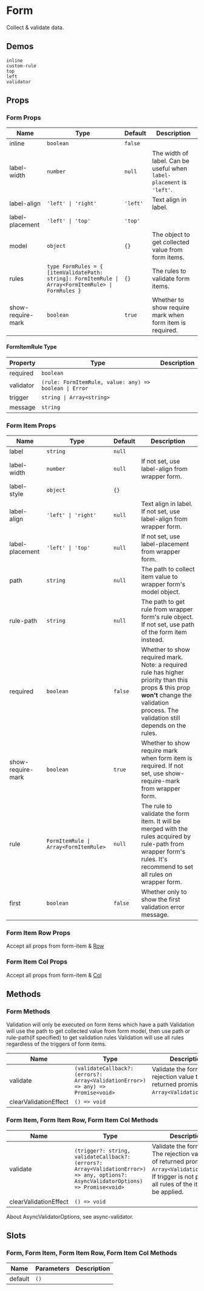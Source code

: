 # Form
<!--single-column-->
Collect & validate data.
## Demos
```demo
inline
custom-rule
top
left
validator
```
## Props
### Form Props
|Name|Type|Default|Description|
|-|-|-|-|
|inline|`boolean`|`false`||
|label-width|`number`|`null`|The width of label. Can be useful when `label-placement` is `'left'`.|
|label-align|`'left' \| 'right'`|`'left'`|Text align in label.|
|label-placement|`'left' \| 'top'`|`'top'`||
|model|`object`|`{}`|The object to get collected value from form items.|
|rules|`type FormRules = { [itemValidatePath: string]: FormItemRule \| Array<FormItemRule> \| FormRules }`|`{}`|The rules to validate form items.|
|show-require-mark|`boolean`|`true`|Whether to show require mark when form item is required.|

#### FormItemRule Type
|Property|Type|Description|
|-|-|-|
|required|`boolean`||
|validator|`(rule: FormItemRule, value: any) => boolean \| Error`||
|trigger|`string \| Array<string>`||
|message|`string`||


### Form Item Props
|Name|Type|Default|Description|
|-|-|-|-|
|label|`string`|`null`||
|label-width|`number`|`null`|If not set, use label-align from wrapper form.|
|label-style|`object`|`{}`||
|label-align|`'left' \| 'right'`|`null`|Text align in label. If not set, use label-align from wrapper form.|
|label-placement|`'left' \| 'top'`|`null`|If not set, use label-placement from wrapper form.|
|path|`string`|`null`|The path to collect item value to wrapper form's model object.|
|rule-path|`string`|`null`|The path to get rule from wrapper form's rule object. If not set, use path of the form item instead.|
|required|`boolean`|`false`|Whether to show required mark. Note: a required rule has higher priority than this props & this prop **won't** change the validation process. The validation still depends on the rules.|
|show-require-mark|`boolean`|`true`|Whether to show require mark when form item is required. If not set, use show-require-mark from wrapper form.|
|rule|`FormItemRule \| Array<FormItemRule>`|`null`|The rule to validate the form item. It will be merged with the rules acquired by rule-path from wrapper form's rules. It's recommend to set all rules on wrapper form.|
|first|`boolean`|`false`|Whether only to show the first validation error message.|

### Form Item Row Props
Accept all props from form-item & [Row](n-row#Row-Props)
### Form Item Col Props
Accept all props from form-item & [Col](n-row#Col-Props)

## Methods
### Form Methods
<n-alert type="warning" title="Caveat on Validate Method" style="margin-bottom: 16px;">
  <n-ol align-text>
    <n-li>Validation will only be executed on form items which have a <n-text code>path</n-text></n-li>
    <n-li>Validation will use the path to get collected value from form <n-text code>model</n-text>, then use <n-text code>path</n-text> or <n-text code>rule-path</n-text>(if specified) to get validation rules</n-li>
    <n-li>Validation will use all rules regardless of the triggers of form items.</n-li>
  </n-ol>
</n-alert>

|Name|Type|Description|
|-|-|-|
|validate|`(validateCallback?: (errors?: Array<ValidationError>) => any) => Promise<void>`|Validate the form.The rejection value type of returned promise is `Array<ValidationError>`.|
|clearValidationEffect|`() => void`||

### Form Item, Form Item Row, Form Item Col Methods
|Name|Type|Description|
|-|-|-|
|validate|`(trigger?: string, validateCallback?: (errors?: Array<ValidationError>) => any, options?: AsyncValidatorOptions) => Promise<void>`|Validate the form item. The rejection value type of returned promise is `Array<ValidationError>`. If trigger is not passed, all rules of the item will be applied.|
|clearValidationEffect|`() => void`||

About AsyncValidatorOptions, see <n-a href="https://github.com/yiminghe/async-validator">async-validator</n-a>.

## Slots
### Form, Form Item, Form Item Row, Form Item Col Methods
|Name|Parameters|Description|
|-|-|-|
|default|`()`||